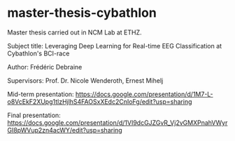 # master-thesis-cybathlon
Master thesis carried out in NCM Lab at ETHZ. 

Subject title: Leveraging Deep Learning for Real-time EEG Classification at Cybathlon's BCI-race

Author: Frédéric Debraine

Supervisors: Prof. Dr. Nicole Wenderoth, Ernest Mihelj

Mid-term presentation: https://docs.google.com/presentation/d/1M7-L-o8VcEkF2XUpg1tlzHjlhS4FAOSxXEdc2CnIoFg/edit?usp=sharing

Final presentation: https://docs.google.com/presentation/d/1VI9dcGJZGvR_Vj2vGMXPnahVWyrGI8pWVup2zn4acWY/edit?usp=sharing
